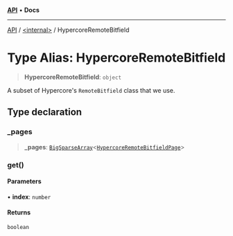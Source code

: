 [**API**](../../README.md) • **Docs**

***

[API](../../README.md) / [\<internal\>](../README.md) / HypercoreRemoteBitfield

# Type Alias: HypercoreRemoteBitfield

> **HypercoreRemoteBitfield**: `object`

A subset of Hypercore's `RemoteBitfield` class that we use.

## Type declaration

### \_pages

> **\_pages**: [`BigSparseArray`](../classes/BigSparseArray.md)\<[`HypercoreRemoteBitfieldPage`](HypercoreRemoteBitfieldPage.md)\>

### get()

#### Parameters

• **index**: `number`

#### Returns

`boolean`
